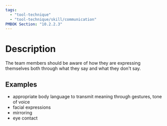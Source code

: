 ```yaml
---
tags:
  - "tool-technique"
  - "tool-technique/skill/communication"
PMBOK Section: "10.2.2.3"
---
```

# Description
The team members should be aware of how they are expressing themselves both through what they say and what they don't say.
## Examples
- appropriate body language to transmit meaning through gestures, tone of voice
- facial expressions
- mirroring
- eye contact